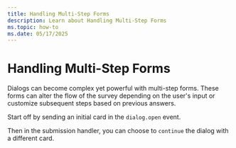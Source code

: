 ```yaml
---
title: Handling Multi-Step Forms
description: Learn about Handling Multi-Step Forms
ms.topic: how-to
ms.date: 05/17/2025
---
```

# Handling Multi-Step Forms

Dialogs can become complex yet powerful with multi-step forms. These forms can alter the flow of the survey depending on the user's input or customize subsequent steps based on previous answers.

Start off by sending an initial card in the `dialog.open` event.

<FileCodeBlock
    lang="typescript"
    src="/generated-snippets/ts/index.snippet.dialog-multi-step-step-1.ts"
/>

Then in the submission handler, you can choose to `continue` the dialog with a different card.

<FileCodeBlock
    lang="typescript"
    src="/generated-snippets/ts/index.snippet.dialog-submission-multistep.ts"
/>

